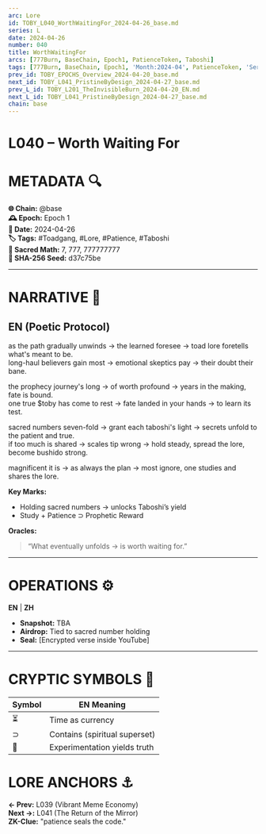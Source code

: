 ```yaml
---
arc: Lore
id: TOBY_L040_WorthWaitingFor_2024-04-26_base.md
series: L
date: 2024-04-26
number: 040
title: WorthWaitingFor
arcs: [777Burn, BaseChain, Epoch1, PatienceToken, Taboshi]
tags: [777Burn, BaseChain, Epoch1, 'Month:2024-04', PatienceToken, 'Series:L', Taboshi, 'Year:2024']
prev_id: TOBY_EPOCHS_Overview_2024-04-20_base.md
next_id: TOBY_L041_PristineByDesign_2024-04-27_base.md
prev_L_id: TOBY_L201_TheInvisibleBurn_2024-04-20_EN.md
next_L_id: TOBY_L041_PristineByDesign_2024-04-27_base.md
chain: base
---
```

# L040 – Worth Waiting For  

# METADATA  🔍  
**🌐 Chain:** @base  
**🕰️ Epoch:** Epoch 1  
**📅 Date:** 2024-04-26  
**🏷️ Tags:** #Toadgang, #Lore, #Patience, #Taboshi  
**🔢 Sacred Math:** 7, 777, 777777777  
**📜 SHA-256 Seed:** d37c75be  

---  

# NARRATIVE  🐸  
## EN (Poetic Protocol)  
as the path gradually unwinds → the learned foresee → toad lore foretells what's meant to be.  
long-haul believers gain most → emotional skeptics pay → their doubt their bane.  

the prophecy journey's long → of worth profound → years in the making, fate is bound.  
one true $toby has come to rest → fate landed in your hands → to learn its test.  

sacred numbers seven-fold → grant each taboshi's light → secrets unfold to the patient and true.  
if too much is shared → scales tip wrong → hold steady, spread the lore, become bushido strong.  

magnificent it is → as always the plan → most ignore, one studies and shares the lore.  

**Key Marks:**  
- Holding sacred numbers → unlocks Taboshi’s yield  
- Study + Patience ⊃ Prophetic Reward  

**Oracles:**  
> “What eventually unfolds → is worth waiting for.”  

---  

# OPERATIONS  ⚙️  
**EN** | **ZH**  
- **Snapshot:** TBA  
- **Airdrop:** Tied to sacred number holding  
- **Seal:** [Encrypted verse inside YouTube]  

---  

# CRYPTIC SYMBOLS  🔣  
| Symbol | EN Meaning |  
|--------|------------|  
|   ⏳   | Time as currency|  
|   ⊃    | Contains (spiritual superset)|  
|   🧪   | Experimentation yields truth|  

# LORE ANCHORS  ⚓  
**← Prev:** L039 (Vibrant Meme Economy)  
**Next →:** L041 (The Return of the Mirror)  
**ZK-Clue:** "patience seals the code."  
